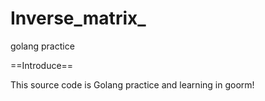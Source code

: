 # Inverse_matrix_

golang practice

==Introduce==

This source code is Golang practice and learning in goorm!
